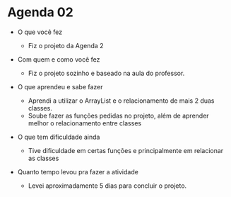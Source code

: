 # Agenda 02

- O que você fez
    - Fiz o projeto da Agenda 2
- Com quem e como você fez
    - Fiz o projeto sozinho e baseado na aula do professor.
	  
- O que aprendeu e sabe fazer
	- Aprendi a utilizar o ArrayList e o relacionamento de mais 2 duas classes.
	- Soube fazer as funções pedidas no projeto, além de aprender melhor o relacionamento entre classes
	
- O que tem dificuldade ainda
	- Tive dificuldade em certas funções e principalmente em relacionar as classes

- Quanto tempo levou pra fazer a atividade
	- Levei aproximadamente 5 dias para concluir o projeto.